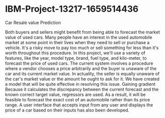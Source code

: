 # IBM-Project-13217-1659514436
Car Resale value Prediction

   Both buyers and sellers might benefit from being able to forecast the market value of used cars. Many people have an interest in the used automobile market at some point in their lives when they need to sell or purchase a vehicle. It's a risky move to pay too much or sell something for less than it's worth throughout this procedure. In this project, we'll use a variety of features, like the year, model type, brand, fuel type, and kilo-meter, to forecast the price of used cars. The current system involves a procedure where a vendor chooses a price arbitrarily and the buyer is unaware of the car and its current market value. In actuality, the seller is equally unaware of the car's market value or the amount he ought to ask for it. We have created a model that will be quite effective in resolving this issue. Gaining gradient Because it calculates the discrepancy between the current forecast and the known correct target value, regressors are used. As a result, it will be feasible to forecast the exact cost of an automobile rather than its price range. A user interface that accepts input from any user and displays the price of a car based on their inputs has also been developed.
